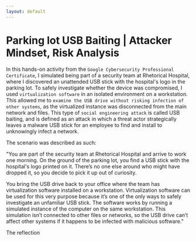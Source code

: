 ```yaml
---
layout: default
---
```


# Parking lot USB Baiting | Attacker Mindset, Risk Analysis

In this hands-on activity from the `Google Cybersecurity Professional Certificate`, I simulated being part of a security team at Rhetorical Hospital, where I discovered an unattended USB stick with the hospital's logo in the parking lot. To safely investigate whether the device was compromised, I used `virtualization software` in an isolated environment on a workstation. This allowed me to `examine the USB drive without risking infection of other systems`, as the virtualized instance was disconnected from the main network and files. This type of `social engineering attack` is called USB baiting, and is defined as an attack in which a threat actor strategically leaves a malware USB stick for an employee to find and install to unknowingly infect a network.

The scenario was described as such:

"You are part of the security team at Rhetorical Hospital and arrive to work one morning. On the ground of the parking lot, you find a USB stick with the hospital's logo printed on it. There’s no one else around who might have dropped it, so you decide to pick it up out of curiosity.

You bring the USB drive back to your office where the team has virtualization software installed on a workstation. Virtualization software can be used for this very purpose because it’s one of the only ways to safely investigate an unfamiliar USB stick. The  software works by running a simulated instance of the computer on the same workstation. This simulation isn’t connected to other files or networks, so the USB drive can’t affect other systems if it happens to be infected with malicious software."

The reflection 
